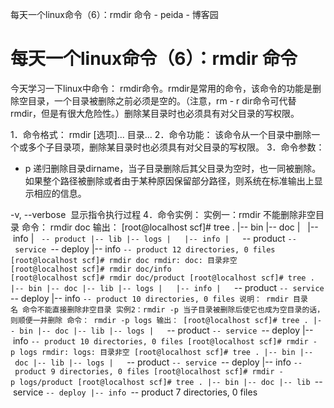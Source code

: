 每天一个linux命令（6）：rmdir 命令 - peida - 博客园

#  每天一个linux命令（6）：rmdir 命令

今天学习一下linux中命令： rmdir命令。rmdir是常用的命令，该命令的功能是删除空目录，一个目录被删除之前必须是空的。（注意，rm - r dir命令可代替rmdir，但是有很大危险性。）删除某目录时也必须具有对父目录的写权限。

1．命令格式：
rmdir [选项]... 目录...
2．命令功能：
该命令从一个目录中删除一个或多个子目录项，删除某目录时也必须具有对父目录的写权限。
3．命令参数：

- p 递归删除目录dirname，当子目录删除后其父目录为空时，也一同被删除。如果整个路径被删除或者由于某种原因保留部分路径，则系统在标准输出上显示相应的信息。

-v, --verbose  显示指令执行过程
4．命令实例：
实例一：rmdir 不能删除非空目录
命令：
rmdir doc
输出：
[root@localhost scf]# tree
.
|-- bin
|-- doc
|   |-- info
|   `-- product
|-- lib
|-- logs
|   |-- info
|   `-- product
`-- service
`-- deploy
|-- info
`-- product
12 directories, 0 files
[root@localhost scf]# rmdir doc
rmdir: doc: 目录非空
[root@localhost scf]# rmdir doc/info
[root@localhost scf]# rmdir doc/product
[root@localhost scf]# tree
.
|-- bin
|-- doc
|-- lib
|-- logs
|   |-- info
|   `-- product
`-- service
`-- deploy
|-- info
`-- product
10 directories, 0 files
说明：
rmdir 目录名 命令不能直接删除非空目录
实例2：rmdir -p 当子目录被删除后使它也成为空目录的话，则顺便一并删除
命令：
rmdir -p logs
输出：
[root@localhost scf]# tree
.
|-- bin
|-- doc
|-- lib
|-- logs
|   `-- product
`-- service
`-- deploy
|-- info
`-- product
10 directories, 0 files
[root@localhost scf]# rmdir -p logs
rmdir: logs: 目录非空
[root@localhost scf]# tree
.
|-- bin
|-- doc
|-- lib
|-- logs
|   `-- product
`-- service
`-- deploy
|-- info
`-- product
9 directories, 0 files
[root@localhost scf]# rmdir -p logs/product
[root@localhost scf]# tree
.
|-- bin
|-- doc
|-- lib
`-- service
`-- deploy
|-- info
`-- product
7 directories, 0 files